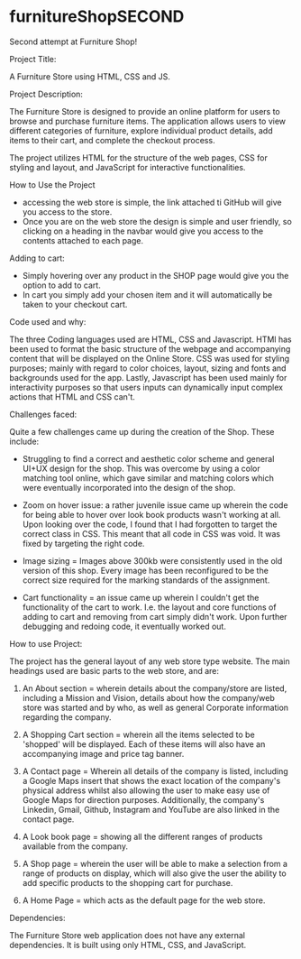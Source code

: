 # furnitureShopSECOND

Second attempt at Furniture Shop! 

Project Title: 

A Furniture Store using HTML, CSS and JS. 


Project Description:

The Furniture Store is designed to provide an online platform for users to browse and purchase furniture items. The application allows users to view different categories of furniture, explore individual product details, add items to their cart, and complete the checkout process.

The project utilizes HTML for the structure of the web pages, CSS for styling and layout, and JavaScript for interactive functionalities.

How to Use the Project

- accessing the web store is simple, the link attached ti GitHub will give you access to the store. 
- Once you are on the web store the design is simple and user friendly, so clicking on a heading in the navbar would give you access to the contents attached to each page. 

Adding to cart:

- Simply hovering over any product in the SHOP page would give you the option to add to cart. 
- In cart you simply add your chosen item and it will automatically be taken to your checkout cart. 


Code used and why:

The three Coding languages used are HTML, CSS and Javascript. HTMl has been used to format the basic structure of the webpage and accompanying content that will be displayed on the Online Store. CSS was used for styling purposes; mainly with regard to color choices, layout, sizing and fonts and backgrounds used for the app. Lastly, Javascript has been used mainly for interactivity purposes so that users inputs can dynamically input complex actions that HTML and CSS can't.


Challenges faced:

Quite a few challenges came up during the creation of the Shop. These include:

- Struggling to find a correct and aesthetic color scheme and general UI+UX design for the shop. This was overcome by using a color matching tool online, which gave similar and matching colors which were eventually incorporated into the design of the shop.

- Zoom on hover issue: a rather juvenile issue came up wherein the code for being able to hover over look book products wasn't working at all. Upon looking over the code, I found that I had forgotten to target the correct class in CSS. This meant that all code in CSS was void. It was fixed by targeting the right code.

- Image sizing = Images above 300kb were consistently used in the old version of this shop. Every image has been reconfigured to be the correct size required for the marking standards of the assignment.

- Cart functionality = an issue came up wherein I couldn't get the functionality of the cart to work. I.e. the layout and core functions of adding to cart and removing from cart simply didn't work. Upon further debugging and redoing code, it eventually worked out. 


How to use Project:

The project has the general layout of any web store type website. The main headings used are basic parts to the web store, and are: 
1. An About section = wherein details about the company/store are listed, including a Mission and Vision, details about how the company/web store was started and by who, as well as general Corporate information regarding the company.

2. A Shopping Cart section = wherein all the items selected to be 'shopped' will be displayed. Each of these items will also have an accompanying image and price tag banner.

3. A Contact page = Wherein all details of the company is listed, including a Google Maps insert that shows the exact location of the company's physical address whilst also allowing the user to make easy use of Google Maps for direction purposes. Additionally, the company's Linkedin, Gmail, Github, Instagram and YouTube are also linked in the contact page. 

4. A Look book page = showing all the different ranges of products available from the company.

5. A Shop page = wherein the user will be able to make a selection from a range of products on display, which will also give the user the ability to add specific products to the shopping cart for purchase.

6. A Home Page = which acts as the default page for the web store. 


Dependencies:

The Furniture Store web application does not have any external dependencies. It is built using only HTML, CSS, and JavaScript.















